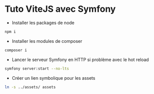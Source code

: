 # Tuto ViteJS avec Symfony

- Installer les packages de node

```sh
npm i
```

- Installer les modules de composer

```sh
composer i
```

- Lancer le serveur Symfony en HTTP si problème avec le hot reload

```sh
symfony server:start --no-lts
```

- Créer un lien symbolique pour les assets

```sh
ln -s ../assets/ assets
```
